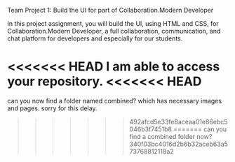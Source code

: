 Team Project 1: Build the UI for part of Collaboration.Modern Developer

In this project assignment, you will build the UI, using HTML and CSS, for Collaboration.Modern Developer, a full collaboration, communication, and chat platform for developers and especially for our students.

<<<<<<< HEAD
I am able to access your repository.
<<<<<<< HEAD
=======
can you now find a folder named combined?
which has necessary images and pages.
sorry for this delay.
>>>>>>> 492afcd5e33fe8aceaa01e86ebc5046b3f7451b8
=======
can you find a combined folder now?
>>>>>>> 340f03bc4016d2b6b32aceb63a573768812118a2
